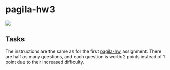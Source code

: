 # pagila-hw3
[![](https://github.com/DestrosCMC/pagila-hw3/workflows/tests/badge.svg)](https://github.com/DestrosCMC/pagila-hw3/actions?query=workflow%3Atests)

## Tasks

The instructions are the same as for the first [pagila-hw](https://github.com/mikeizbicki/pagila-hw) assignment.
There are half as many questions, and each question is worth 2 points instead of 1 point due to their increased difficulty.
